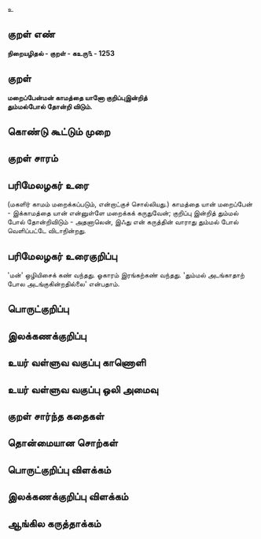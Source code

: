 உ

## குறள் எண் 

**நிறையழிதல் - குறள் - கஉரு௩ - 1253**

## குறள் 

**மறைப்பேன்மன் காமத்தை யானோ குறிப்புஇன்றித்  
தும்மல்போல் தோன்றி விடும்.**

## கொண்டு கூட்டும் முறை


## குறள் சாரம் 


## பரிமேலழகர் உரை

(மகளிர் காமம் மறைக்கப்படும், என்றாட்குச் சொல்லியது.) காமத்தை யான் மறைப்பேன் - இக்காமத்தை யான் என்னுள்ளே மறைக்கக் கருதுவேன்; குறிப்பு இன்றித் தும்மல் போல் தோன்றிவிடும் - அதனாலென், இஃது என் கருத்தின் வாராது தும்மல் போல் வெளிப்பட்டே விடாநின்றது.

## பரிமேலழகர் உரைகுறிப்பு   

'மன்' ஒழியிசைக் கண் வந்தது. ஓகாரம் இரங்கற்கண் வந்தது. 'தும்மல் அடங்காதாற் போல அடங்குகின்றதில்லை' என்பதாம்.

## பொருட்குறிப்பு 


## இலக்கணக்குறிப்பு  


## உயர் வள்ளுவ வகுப்பு காணொளி


## உயர் வள்ளுவ வகுப்பு ஒலி அமைவு 

 
## குறள் சார்ந்த கதைகள் 


## தொன்மையான சொற்கள்


## பொருட்குறிப்பு விளக்கம்


## இலக்கணக்குறிப்பு விளக்கம்


## ஆங்கில கருத்தாக்கம் 


